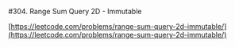 #304. Range Sum Query 2D - Immutable

[https://leetcode.com/problems/range-sum-query-2d-immutable/](https://leetcode.com/problems/range-sum-query-2d-immutable/)
